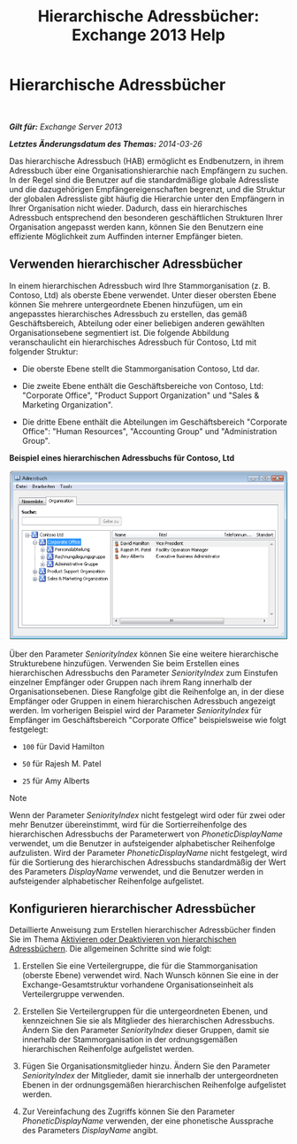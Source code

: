 ﻿---
title: 'Hierarchische Adressbücher: Exchange 2013 Help'
TOCTitle: Hierarchische Adressbücher
ms:assetid: a1d277a0-5437-40af-aade-e4730a0d1308
ms:mtpsurl: https://technet.microsoft.com/de-de/library/Ff629379(v=EXCHG.150)
ms:contentKeyID: 50476372
ms.date: 04/24/2018
mtps_version: v=EXCHG.150
ms.translationtype: HT
---

# Hierarchische Adressbücher

 

_**Gilt für:** Exchange Server 2013_

_**Letztes Änderungsdatum des Themas:** 2014-03-26_

Das hierarchische Adressbuch (HAB) ermöglicht es Endbenutzern, in ihrem Adressbuch über eine Organisationshierarchie nach Empfängern zu suchen. In der Regel sind die Benutzer auf die standardmäßige globale Adressliste und die dazugehörigen Empfängereigenschaften begrenzt, und die Struktur der globalen Adressliste gibt häufig die Hierarchie unter den Empfängern in Ihrer Organisation nicht wieder. Dadurch, dass ein hierarchisches Adressbuch entsprechend den besonderen geschäftlichen Strukturen Ihrer Organisation angepasst werden kann, können Sie den Benutzern eine effiziente Möglichkeit zum Auffinden interner Empfänger bieten.

## Verwenden hierarchischer Adressbücher

In einem hierarchischen Adressbuch wird Ihre Stammorganisation (z. B. Contoso, Ltd) als oberste Ebene verwendet. Unter dieser obersten Ebene können Sie mehrere untergeordnete Ebenen hinzufügen, um ein angepasstes hierarchisches Adressbuch zu erstellen, das gemäß Geschäftsbereich, Abteilung oder einer beliebigen anderen gewählten Organisationsebene segmentiert ist. Die folgende Abbildung veranschaulicht ein hierarchisches Adressbuch für Contoso, Ltd mit folgender Struktur:

  - Die oberste Ebene stellt die Stammorganisation Contoso, Ltd dar.

  - Die zweite Ebene enthält die Geschäftsbereiche von Contoso, Ltd: "Corporate Office", "Product Support Organization" und "Sales & Marketing Organization".

  - Die dritte Ebene enthält die Abteilungen im Geschäftsbereich "Corporate Office": "Human Resources", "Accounting Group" und "Administration Group".

**Beispiel eines hierarchischen Adressbuchs für Contoso, Ltd**

![Hierarchisches Adressbuch – Dialogfeld](images/Ff629379.d8cc782f-61cd-44c4-9c74-432ebea0c3db(EXCHG.150).gif "Hierarchisches Adressbuch – Dialogfeld")

Über den Parameter *SeniorityIndex* können Sie eine weitere hierarchische Strukturebene hinzufügen. Verwenden Sie beim Erstellen eines hierarchischen Adressbuchs den Parameter *SeniorityIndex* zum Einstufen einzelner Empfänger oder Gruppen nach ihrem Rang innerhalb der Organisationsebenen. Diese Rangfolge gibt die Reihenfolge an, in der diese Empfänger oder Gruppen in einem hierarchischen Adressbuch angezeigt werden. Im vorherigen Beispiel wird der Parameter *SeniorityIndex* für Empfänger im Geschäftsbereich "Corporate Office" beispielsweise wie folgt festgelegt:

  - `100` für David Hamilton

  - `50` für Rajesh M. Patel

  - `25` für Amy Alberts


> [!NOTE]
> Wenn der Parameter <EM>SeniorityIndex</EM> nicht festgelegt wird oder für zwei oder mehr Benutzer übereinstimmt, wird für die Sortierreihenfolge des hierarchischen Adressbuchs der Parameterwert von <EM>PhoneticDisplayName</EM> verwendet, um die Benutzer in aufsteigender alphabetischer Reihenfolge aufzulisten. Wird der Parameter <EM>PhoneticDisplayName</EM> nicht festgelegt, wird für die Sortierung des hierarchischen Adressbuchs standardmäßig der Wert des Parameters <EM>DisplayName</EM> verwendet, und die Benutzer werden in aufsteigender alphabetischer Reihenfolge aufgelistet.



## Konfigurieren hierarchischer Adressbücher

Detaillierte Anweisung zum Erstellen hierarchischer Adressbücher finden Sie im Thema [Aktivieren oder Deaktivieren von hierarchischen Adressbüchern](https://technet.microsoft.com/de-de/library/Ff607473(v=EXCHG.150)). Die allgemeinen Schritte sind wie folgt:

1.  Erstellen Sie eine Verteilergruppe, die für die Stammorganisation (oberste Ebene) verwendet wird. Nach Wunsch können Sie eine in der Exchange-Gesamtstruktur vorhandene Organisationseinheit als Verteilergruppe verwenden.

2.  Erstellen Sie Verteilergruppen für die untergeordneten Ebenen, und kennzeichnen Sie sie als Mitglieder des hierarchischen Adressbuchs. Ändern Sie den Parameter *SeniorityIndex* dieser Gruppen, damit sie innerhalb der Stammorganisation in der ordnungsgemäßen hierarchischen Reihenfolge aufgelistet werden.

3.  Fügen Sie Organisationsmitglieder hinzu. Ändern Sie den Parameter *SeniorityIndex* der Mitglieder, damit sie innerhalb der untergeordneten Ebenen in der ordnungsgemäßen hierarchischen Reihenfolge aufgelistet werden.

4.  Zur Vereinfachung des Zugriffs können Sie den Parameter *PhoneticDisplayName* verwenden, der eine phonetische Aussprache des Parameters *DisplayName* angibt.

